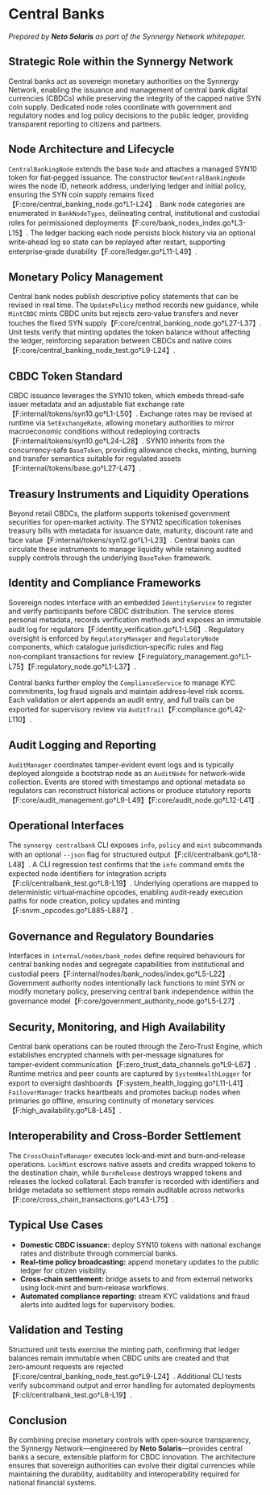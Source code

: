 # Central Banks

*Prepared by **Neto Solaris** as part of the Synnergy Network whitepaper.*

## Strategic Role within the Synnergy Network
Central banks act as sovereign monetary authorities on the Synnergy Network, enabling the issuance and management of central bank digital currencies (CBDCs) while preserving the integrity of the capped native SYN coin supply. Dedicated node roles coordinate with government and regulatory nodes and log policy decisions to the public ledger, providing transparent reporting to citizens and partners.

## Node Architecture and Lifecycle
`CentralBankingNode` extends the base `Node` and attaches a managed SYN10 token for fiat‑pegged issuance. The constructor `NewCentralBankingNode` wires the node ID, network address, underlying ledger and initial policy, ensuring the SYN coin supply remains fixed【F:core/central_banking_node.go†L1-L24】. Bank node categories are enumerated in `BankNodeTypes`, delineating central, institutional and custodial roles for permissioned deployments【F:core/bank_nodes_index.go†L3-L15】. The ledger backing each node persists block history via an optional write‑ahead log so state can be replayed after restart, supporting enterprise‑grade durability【F:core/ledger.go†L11-L49】.

## Monetary Policy Management
Central bank nodes publish descriptive policy statements that can be revised in real time. The `UpdatePolicy` method records new guidance, while `MintCBDC` mints CBDC units but rejects zero‑value transfers and never touches the fixed SYN supply【F:core/central_banking_node.go†L27-L37】. Unit tests verify that minting updates the token balance without affecting the ledger, reinforcing separation between CBDCs and native coins【F:core/central_banking_node_test.go†L9-L24】.

## CBDC Token Standard
CBDC issuance leverages the SYN10 token, which embeds thread‑safe issuer metadata and an adjustable fiat exchange rate【F:internal/tokens/syn10.go†L1-L50】. Exchange rates may be revised at runtime via `SetExchangeRate`, allowing monetary authorities to mirror macroeconomic conditions without redeploying contracts【F:internal/tokens/syn10.go†L24-L28】. SYN10 inherits from the concurrency‑safe `BaseToken`, providing allowance checks, minting, burning and transfer semantics suitable for regulated assets【F:internal/tokens/base.go†L27-L47】.

## Treasury Instruments and Liquidity Operations
Beyond retail CBDCs, the platform supports tokenised government securities for open‑market activity. The SYN12 specification tokenises treasury bills with metadata for issuance date, maturity, discount rate and face value【F:internal/tokens/syn12.go†L1-L23】. Central banks can circulate these instruments to manage liquidity while retaining audited supply controls through the underlying `BaseToken` framework.

## Identity and Compliance Frameworks
Sovereign nodes interface with an embedded `IdentityService` to register and verify participants before CBDC distribution. The service stores personal metadata, records verification methods and exposes an immutable audit log for regulators【F:identity_verification.go†L1-L56】. Regulatory oversight is enforced by `RegulatoryManager` and `RegulatoryNode` components, which catalogue jurisdiction‑specific rules and flag non‑compliant transactions for review【F:regulatory_management.go†L1-L75】【F:regulatory_node.go†L1-L37】.

Central banks further employ the `ComplianceService` to manage KYC commitments, log fraud signals and maintain address‑level risk scores. Each validation or alert appends an audit entry, and full trails can be exported for supervisory review via `AuditTrail`【F:compliance.go†L42-L110】.

## Audit Logging and Reporting
`AuditManager` coordinates tamper‑evident event logs and is typically deployed alongside a bootstrap node as an `AuditNode` for network‑wide collection. Events are stored with timestamps and optional metadata so regulators can reconstruct historical actions or produce statutory reports【F:core/audit_management.go†L9-L49】【F:core/audit_node.go†L12-L41】.

## Operational Interfaces
The `synnergy centralbank` CLI exposes `info`, `policy` and `mint` subcommands with an optional `--json` flag for structured output【F:cli/centralbank.go†L18-L48】. A CLI regression test confirms that the `info` command emits the expected node identifiers for integration scripts【F:cli/centralbank_test.go†L8-L19】. Underlying operations are mapped to deterministic virtual‑machine opcodes, enabling audit‑ready execution paths for node creation, policy updates and minting【F:snvm._opcodes.go†L885-L887】.

## Governance and Regulatory Boundaries
Interfaces in `internal/nodes/bank_nodes` define required behaviours for central banking nodes and segregate capabilities from institutional and custodial peers【F:internal/nodes/bank_nodes/index.go†L5-L22】. Government authority nodes intentionally lack functions to mint SYN or modify monetary policy, preserving central bank independence within the governance model【F:core/government_authority_node.go†L5-L27】.

## Security, Monitoring, and High Availability
Central bank operations can be routed through the Zero‑Trust Engine, which establishes encrypted channels with per‑message signatures for tamper‑evident communication【F:zero_trust_data_channels.go†L9-L67】. Runtime metrics and peer counts are captured by `SystemHealthLogger` for export to oversight dashboards【F:system_health_logging.go†L11-L41】. `FailoverManager` tracks heartbeats and promotes backup nodes when primaries go offline, ensuring continuity of monetary services【F:high_availability.go†L8-L45】.

## Interoperability and Cross‑Border Settlement
The `CrossChainTxManager` executes lock‑and‑mint and burn‑and‑release operations. `LockMint` escrows native assets and credits wrapped tokens to the destination chain, while `BurnRelease` destroys wrapped tokens and releases the locked collateral. Each transfer is recorded with identifiers and bridge metadata so settlement steps remain auditable across networks【F:core/cross_chain_transactions.go†L43-L75】.

## Typical Use Cases
- **Domestic CBDC issuance:** deploy SYN10 tokens with national exchange rates and distribute through commercial banks.
- **Real-time policy broadcasting:** append monetary updates to the public ledger for citizen visibility.
- **Cross-chain settlement:** bridge assets to and from external networks using lock‑mint and burn‑release workflows.
- **Automated compliance reporting:** stream KYC validations and fraud alerts into audited logs for supervisory bodies.

## Validation and Testing
Structured unit tests exercise the minting path, confirming that ledger balances remain immutable when CBDC units are created and that zero‑amount requests are rejected【F:core/central_banking_node_test.go†L9-L24】. Additional CLI tests verify subcommand output and error handling for automated deployments【F:cli/centralbank_test.go†L8-L19】.

## Conclusion
By combining precise monetary controls with open‑source transparency, the Synnergy Network—engineered by **Neto Solaris**—provides central banks a secure, extensible platform for CBDC innovation. The architecture ensures that sovereign authorities can evolve their digital currencies while maintaining the durability, auditability and interoperability required for national financial systems.

